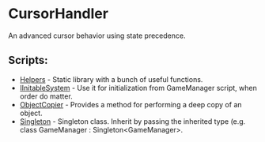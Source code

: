 # CursorHandler
An advanced cursor behavior using state precedence.

## Scripts:
- [Helpers](Scripts/Helpers.cs) - Static library with a bunch of useful functions.
- [IInitableSystem](Scripts/IInitableSystem.cs) - Use it for initialization from GameManager script, when order do matter.
- [ObjectCopier](Scripts/ObjectCopier.cs) - Provides a method for performing a deep copy of an object.
- [Singleton](Scripts/Singleton.cs) - Singleton class. Inherit by passing the inherited type (e.g. class GameManager : Singleton&lt;GameManager&gt;.
